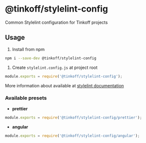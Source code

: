 # @tinkoff/stylelint-config

Common Stylelint configuration for Tinkoff projects

## Usage

1. Install from npm

```bash
npm i --save-dev @tinkoff/stylelint-config
```

1. Create `stylelint.config.js` at project root

```js
module.exports = require('@tinkoff/stylelint-config');
```

More information about available at [stylelint documentation](https://github.com/stylelint/stylelint/blob/main/docs/user-guide/configure.md)

### Available presets

-   **prettier**

```js
module.exports = require('@tinkoff/stylelint-config/prettier');
```

-   **angular**

```js
module.exports = require('@tinkoff/stylelint-config/angular');
```

